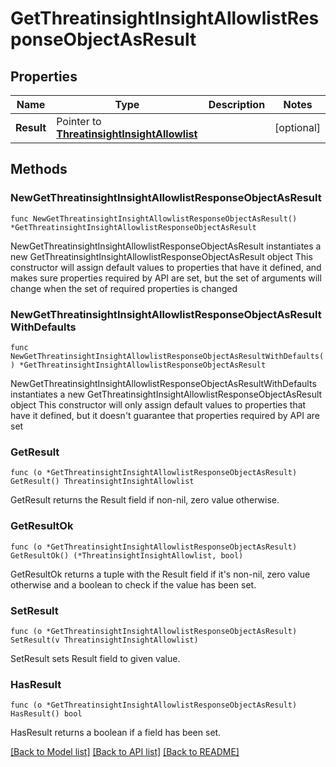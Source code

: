 # GetThreatinsightInsightAllowlistResponseObjectAsResult

## Properties

Name | Type | Description | Notes
------------ | ------------- | ------------- | -------------
**Result** | Pointer to [**ThreatinsightInsightAllowlist**](ThreatinsightInsightAllowlist.md) |  | [optional] 

## Methods

### NewGetThreatinsightInsightAllowlistResponseObjectAsResult

`func NewGetThreatinsightInsightAllowlistResponseObjectAsResult() *GetThreatinsightInsightAllowlistResponseObjectAsResult`

NewGetThreatinsightInsightAllowlistResponseObjectAsResult instantiates a new GetThreatinsightInsightAllowlistResponseObjectAsResult object
This constructor will assign default values to properties that have it defined,
and makes sure properties required by API are set, but the set of arguments
will change when the set of required properties is changed

### NewGetThreatinsightInsightAllowlistResponseObjectAsResultWithDefaults

`func NewGetThreatinsightInsightAllowlistResponseObjectAsResultWithDefaults() *GetThreatinsightInsightAllowlistResponseObjectAsResult`

NewGetThreatinsightInsightAllowlistResponseObjectAsResultWithDefaults instantiates a new GetThreatinsightInsightAllowlistResponseObjectAsResult object
This constructor will only assign default values to properties that have it defined,
but it doesn't guarantee that properties required by API are set

### GetResult

`func (o *GetThreatinsightInsightAllowlistResponseObjectAsResult) GetResult() ThreatinsightInsightAllowlist`

GetResult returns the Result field if non-nil, zero value otherwise.

### GetResultOk

`func (o *GetThreatinsightInsightAllowlistResponseObjectAsResult) GetResultOk() (*ThreatinsightInsightAllowlist, bool)`

GetResultOk returns a tuple with the Result field if it's non-nil, zero value otherwise
and a boolean to check if the value has been set.

### SetResult

`func (o *GetThreatinsightInsightAllowlistResponseObjectAsResult) SetResult(v ThreatinsightInsightAllowlist)`

SetResult sets Result field to given value.

### HasResult

`func (o *GetThreatinsightInsightAllowlistResponseObjectAsResult) HasResult() bool`

HasResult returns a boolean if a field has been set.


[[Back to Model list]](../README.md#documentation-for-models) [[Back to API list]](../README.md#documentation-for-api-endpoints) [[Back to README]](../README.md)


